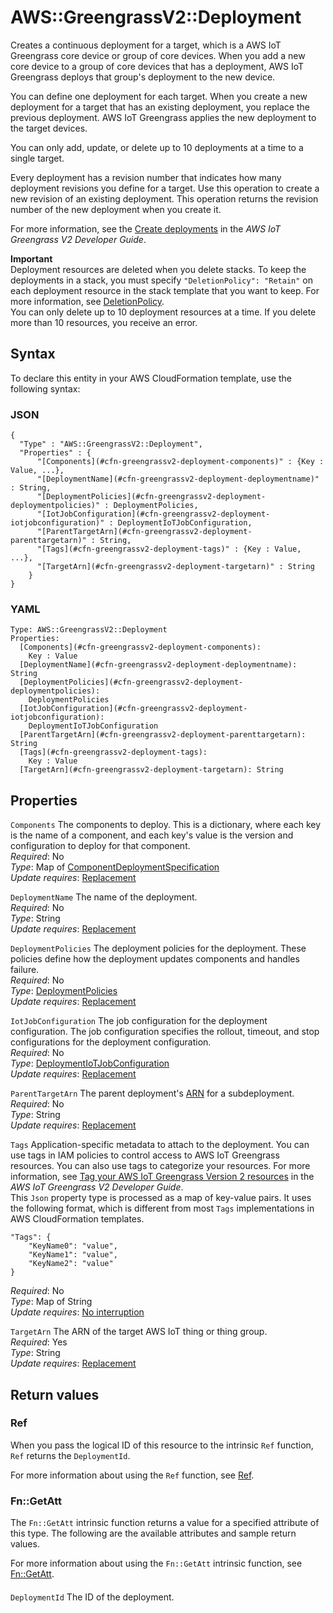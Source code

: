 # AWS::GreengrassV2::Deployment<a name="aws-resource-greengrassv2-deployment"></a>

Creates a continuous deployment for a target, which is a AWS IoT Greengrass core device or group of core devices\. When you add a new core device to a group of core devices that has a deployment, AWS IoT Greengrass deploys that group's deployment to the new device\.

You can define one deployment for each target\. When you create a new deployment for a target that has an existing deployment, you replace the previous deployment\. AWS IoT Greengrass applies the new deployment to the target devices\.

You can only add, update, or delete up to 10 deployments at a time to a single target\.

Every deployment has a revision number that indicates how many deployment revisions you define for a target\. Use this operation to create a new revision of an existing deployment\. This operation returns the revision number of the new deployment when you create it\.

For more information, see the [Create deployments](https://docs.aws.amazon.com/greengrass/v2/developerguide/create-deployments.html) in the _AWS IoT Greengrass V2 Developer Guide_\.

**Important**  
Deployment resources are deleted when you delete stacks\. To keep the deployments in a stack, you must specify `"DeletionPolicy": "Retain"` on each deployment resource in the stack template that you want to keep\. For more information, see [DeletionPolicy](https://docs.aws.amazon.com/AWSCloudFormation/latest/UserGuide/aws-attribute-deletionpolicy.html)\.  
You can only delete up to 10 deployment resources at a time\. If you delete more than 10 resources, you receive an error\.

## Syntax<a name="aws-resource-greengrassv2-deployment-syntax"></a>

To declare this entity in your AWS CloudFormation template, use the following syntax:

### JSON<a name="aws-resource-greengrassv2-deployment-syntax.json"></a>

```
{
  "Type" : "AWS::GreengrassV2::Deployment",
  "Properties" : {
      "[Components](#cfn-greengrassv2-deployment-components)" : {Key : Value, ...},
      "[DeploymentName](#cfn-greengrassv2-deployment-deploymentname)" : String,
      "[DeploymentPolicies](#cfn-greengrassv2-deployment-deploymentpolicies)" : DeploymentPolicies,
      "[IotJobConfiguration](#cfn-greengrassv2-deployment-iotjobconfiguration)" : DeploymentIoTJobConfiguration,
      "[ParentTargetArn](#cfn-greengrassv2-deployment-parenttargetarn)" : String,
      "[Tags](#cfn-greengrassv2-deployment-tags)" : {Key : Value, ...},
      "[TargetArn](#cfn-greengrassv2-deployment-targetarn)" : String
    }
}
```

### YAML<a name="aws-resource-greengrassv2-deployment-syntax.yaml"></a>

```
Type: AWS::GreengrassV2::Deployment
Properties:
  [Components](#cfn-greengrassv2-deployment-components):
    Key : Value
  [DeploymentName](#cfn-greengrassv2-deployment-deploymentname): String
  [DeploymentPolicies](#cfn-greengrassv2-deployment-deploymentpolicies):
    DeploymentPolicies
  [IotJobConfiguration](#cfn-greengrassv2-deployment-iotjobconfiguration):
    DeploymentIoTJobConfiguration
  [ParentTargetArn](#cfn-greengrassv2-deployment-parenttargetarn): String
  [Tags](#cfn-greengrassv2-deployment-tags):
    Key : Value
  [TargetArn](#cfn-greengrassv2-deployment-targetarn): String
```

## Properties<a name="aws-resource-greengrassv2-deployment-properties"></a>

`Components` <a name="cfn-greengrassv2-deployment-components"></a>
The components to deploy\. This is a dictionary, where each key is the name of a component, and each key's value is the version and configuration to deploy for that component\.  
_Required_: No  
_Type_: Map of [ComponentDeploymentSpecification](aws-properties-greengrassv2-deployment-componentdeploymentspecification.md)  
_Update requires_: [Replacement](https://docs.aws.amazon.com/AWSCloudFormation/latest/UserGuide/using-cfn-updating-stacks-update-behaviors.html#update-replacement)

`DeploymentName` <a name="cfn-greengrassv2-deployment-deploymentname"></a>
The name of the deployment\.  
_Required_: No  
_Type_: String  
_Update requires_: [Replacement](https://docs.aws.amazon.com/AWSCloudFormation/latest/UserGuide/using-cfn-updating-stacks-update-behaviors.html#update-replacement)

`DeploymentPolicies` <a name="cfn-greengrassv2-deployment-deploymentpolicies"></a>
The deployment policies for the deployment\. These policies define how the deployment updates components and handles failure\.  
_Required_: No  
_Type_: [DeploymentPolicies](aws-properties-greengrassv2-deployment-deploymentpolicies.md)  
_Update requires_: [Replacement](https://docs.aws.amazon.com/AWSCloudFormation/latest/UserGuide/using-cfn-updating-stacks-update-behaviors.html#update-replacement)

`IotJobConfiguration` <a name="cfn-greengrassv2-deployment-iotjobconfiguration"></a>
The job configuration for the deployment configuration\. The job configuration specifies the rollout, timeout, and stop configurations for the deployment configuration\.  
_Required_: No  
_Type_: [DeploymentIoTJobConfiguration](aws-properties-greengrassv2-deployment-deploymentiotjobconfiguration.md)  
_Update requires_: [Replacement](https://docs.aws.amazon.com/AWSCloudFormation/latest/UserGuide/using-cfn-updating-stacks-update-behaviors.html#update-replacement)

`ParentTargetArn` <a name="cfn-greengrassv2-deployment-parenttargetarn"></a>
The parent deployment's [ARN](https://docs.aws.amazon.com/general/latest/gr/aws-arns-and-namespaces.html) for a subdeployment\.  
_Required_: No  
_Type_: String  
_Update requires_: [Replacement](https://docs.aws.amazon.com/AWSCloudFormation/latest/UserGuide/using-cfn-updating-stacks-update-behaviors.html#update-replacement)

`Tags` <a name="cfn-greengrassv2-deployment-tags"></a>
Application\-specific metadata to attach to the deployment\. You can use tags in IAM policies to control access to AWS IoT Greengrass resources\. You can also use tags to categorize your resources\. For more information, see [Tag your AWS IoT Greengrass Version 2 resources](https://docs.aws.amazon.com/greengrass/v2/developerguide/tag-resources.html) in the _AWS IoT Greengrass V2 Developer Guide_\.  
This `Json` property type is processed as a map of key\-value pairs\. It uses the following format, which is different from most `Tags` implementations in AWS CloudFormation templates\.

```
"Tags": {
    "KeyName0": "value",
    "KeyName1": "value",
    "KeyName2": "value"
}
```

_Required_: No  
_Type_: Map of String  
_Update requires_: [No interruption](https://docs.aws.amazon.com/AWSCloudFormation/latest/UserGuide/using-cfn-updating-stacks-update-behaviors.html#update-no-interrupt)

`TargetArn` <a name="cfn-greengrassv2-deployment-targetarn"></a>
The ARN of the target AWS IoT thing or thing group\.  
_Required_: Yes  
_Type_: String  
_Update requires_: [Replacement](https://docs.aws.amazon.com/AWSCloudFormation/latest/UserGuide/using-cfn-updating-stacks-update-behaviors.html#update-replacement)

## Return values<a name="aws-resource-greengrassv2-deployment-return-values"></a>

### Ref<a name="aws-resource-greengrassv2-deployment-return-values-ref"></a>

When you pass the logical ID of this resource to the intrinsic `Ref` function, `Ref` returns the `DeploymentId`\.

For more information about using the `Ref` function, see [Ref](https://docs.aws.amazon.com/AWSCloudFormation/latest/UserGuide/intrinsic-function-reference-ref.html)\.

### Fn::GetAtt<a name="aws-resource-greengrassv2-deployment-return-values-fn--getatt"></a>

The `Fn::GetAtt` intrinsic function returns a value for a specified attribute of this type\. The following are the available attributes and sample return values\.

For more information about using the `Fn::GetAtt` intrinsic function, see [Fn::GetAtt](https://docs.aws.amazon.com/AWSCloudFormation/latest/UserGuide/intrinsic-function-reference-getatt.html)\.

#### <a name="aws-resource-greengrassv2-deployment-return-values-fn--getatt-fn--getatt"></a>

`DeploymentId` <a name="DeploymentId-fn::getatt"></a>
The ID of the deployment\.
